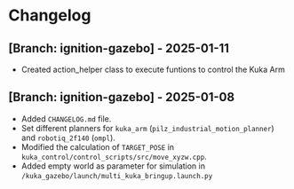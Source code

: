 # Changelog

## [Branch: ignition-gazebo] - 2025-01-11
- Created action_helper class to execute funtions to control the Kuka Arm

## [Branch: ignition-gazebo] - 2025-01-08
- Added `CHANGELOG.md` file.
- Set different planners for `kuka_arm` (`pilz_industrial_motion_planner`) and `robotiq_2f140` (`ompl`).
- Modified the calculation of `TARGET_POSE` in `kuka_control/control_scripts/src/move_xyzw.cpp`.
- Added empty world as parameter for simulation in `/kuka_gazebo/launch/multi_kuka_bringup.launch.py`
